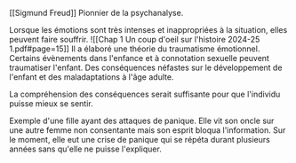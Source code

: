 [[Sigmund Freud]]
Pionnier de la psychanalyse.

Lorsque les émotions sont très intenses et inappropriées à la situation, elles peuvent faire souffrir. 
![[Chap 1 Un coup d'oeil sur l'histoire 2024-25 1.pdf#page=15]]
Il a élaboré une théorie du traumatisme émotionnel. Certains évènements dans l'enfance et à connotation sexuelle peuvent traumatiser l'enfant. Des conséquences néfastes sur le développement de l'enfant et des maladaptations à l'âge adulte.

La compréhension des conséquences serait suffisante pour que l'individu puisse mieux se sentir.

Exemple d'une fille ayant des attaques de panique. Elle vit son oncle sur une autre femme non consentante mais son esprit bloqua l'information. Sur le moment, elle eut une crise de panique qui se répéta durant plusieurs années sans qu'elle ne puisse l'expliquer.


